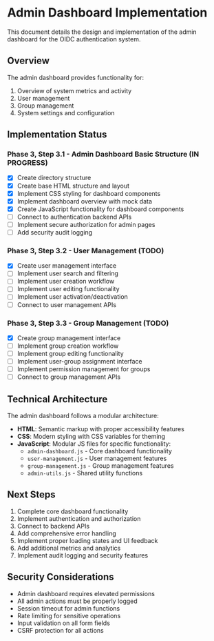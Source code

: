 # Admin Dashboard Implementation

This document details the design and implementation of the admin dashboard for the OIDC authentication system.

## Overview

The admin dashboard provides functionality for:

1. Overview of system metrics and activity
2. User management
3. Group management
4. System settings and configuration

## Implementation Status

### Phase 3, Step 3.1 - Admin Dashboard Basic Structure (IN PROGRESS)

- [x] Create directory structure
- [x] Create base HTML structure and layout
- [x] Implement CSS styling for dashboard components
- [x] Implement dashboard overview with mock data
- [x] Create JavaScript functionality for dashboard components
- [ ] Connect to authentication backend APIs
- [ ] Implement secure authorization for admin pages
- [ ] Add security audit logging

### Phase 3, Step 3.2 - User Management (TODO)

- [x] Create user management interface
- [ ] Implement user search and filtering
- [ ] Implement user creation workflow
- [ ] Implement user editing functionality
- [ ] Implement user activation/deactivation
- [ ] Connect to user management APIs

### Phase 3, Step 3.3 - Group Management (TODO)

- [x] Create group management interface
- [ ] Implement group creation workflow
- [ ] Implement group editing functionality
- [ ] Implement user-group assignment interface
- [ ] Implement permission management for groups
- [ ] Connect to group management APIs

## Technical Architecture

The admin dashboard follows a modular architecture:

- **HTML**: Semantic markup with proper accessibility features
- **CSS**: Modern styling with CSS variables for theming
- **JavaScript**: Modular JS files for specific functionality:
  - `admin-dashboard.js` - Core dashboard functionality
  - `user-management.js` - User management features
  - `group-management.js` - Group management features
  - `admin-utils.js` - Shared utility functions

## Next Steps

1. Complete core dashboard functionality
2. Implement authentication and authorization
3. Connect to backend APIs
4. Add comprehensive error handling
5. Implement proper loading states and UI feedback
6. Add additional metrics and analytics
7. Implement audit logging and security features

## Security Considerations

- Admin dashboard requires elevated permissions
- All admin actions must be properly logged
- Session timeout for admin functions
- Rate limiting for sensitive operations
- Input validation on all form fields
- CSRF protection for all actions
